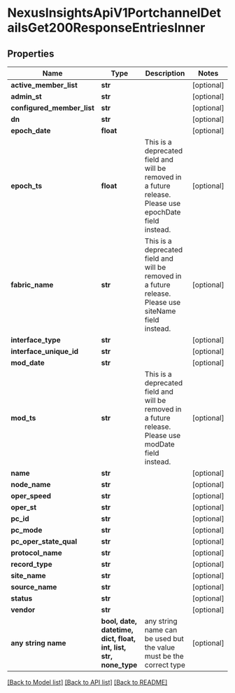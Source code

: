 # NexusInsightsApiV1PortchannelDetailsGet200ResponseEntriesInner


## Properties
Name | Type | Description | Notes
------------ | ------------- | ------------- | -------------
**active_member_list** | **str** |  | [optional] 
**admin_st** | **str** |  | [optional] 
**configured_member_list** | **str** |  | [optional] 
**dn** | **str** |  | [optional] 
**epoch_date** | **float** |  | [optional] 
**epoch_ts** | **float** | This is a deprecated field and will be removed in a future release. Please use epochDate field instead. | [optional] 
**fabric_name** | **str** | This is a deprecated field and will be removed in a future release. Please use siteName field instead. | [optional] 
**interface_type** | **str** |  | [optional] 
**interface_unique_id** | **str** |  | [optional] 
**mod_date** | **str** |  | [optional] 
**mod_ts** | **str** | This is a deprecated field and will be removed in a future release. Please use modDate field instead. | [optional] 
**name** | **str** |  | [optional] 
**node_name** | **str** |  | [optional] 
**oper_speed** | **str** |  | [optional] 
**oper_st** | **str** |  | [optional] 
**pc_id** | **str** |  | [optional] 
**pc_mode** | **str** |  | [optional] 
**pc_oper_state_qual** | **str** |  | [optional] 
**protocol_name** | **str** |  | [optional] 
**record_type** | **str** |  | [optional] 
**site_name** | **str** |  | [optional] 
**source_name** | **str** |  | [optional] 
**status** | **str** |  | [optional] 
**vendor** | **str** |  | [optional] 
**any string name** | **bool, date, datetime, dict, float, int, list, str, none_type** | any string name can be used but the value must be the correct type | [optional]

[[Back to Model list]](../README.md#documentation-for-models) [[Back to API list]](../README.md#documentation-for-api-endpoints) [[Back to README]](../README.md)


